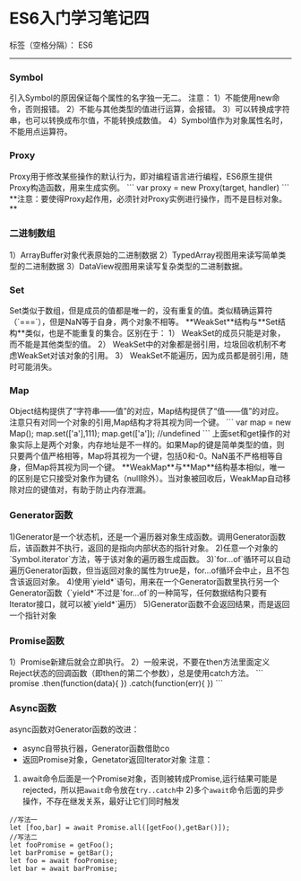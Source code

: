﻿# ES6入门学习笔记四

标签（空格分隔）： ES6

---
<h3>Symbol</h3>
引入Symbol的原因保证每个属性的名字独一无二。
注意：
1）不能使用new命令，否则报错。
2）不能与其他类型的值进行运算，会报错。
3）可以转换成字符串，也可以转换成布尔值，不能转换成数值。
4）Symbol值作为对象属性名时，不能用点运算符。
<h3>Proxy</h3>
Proxy用于修改某些操作的默认行为，即对编程语言进行编程，ES6原生提供Proxy构造函数，用来生成实例。
```
var proxy = new Proxy(target, handler)
```
**注意：要使得Proxy起作用，必须针对Proxy实例进行操作，而不是目标对象。**
<h3>二进制数组</h3>
1）ArrayBuffer对象代表原始的二进制数据
2）TypedArray视图用来读写简单类型的二进制数据
3）DataView视图用来读写复杂类型的二进制数据。
<h3>Set</h3>
Set类似于数组，但是成员的值都是唯一的，没有重复的值。类似精确运算符（`===`），但是NaN等于自身，两个对象不相等。
**WeakSet**结构与**Set结构**类似，也是不能重复的集合。区别在于：
1） WeakSet的成员只能是对象，而不能是其他类型的值。
2） WeakSet中的对象都是弱引用，垃圾回收机制不考虑WeakSet对该对象的引用。
3） WeakSet不能遍历，因为成员都是弱引用，随时可能消失。
<h3>Map</h3>
Object结构提供了“字符串——值”的对应，Map结构提供了“值——值”的对应。
注意只有对同一个对象的引用,Map结构才将其视为同一个键。
```
var map = new Map();
map.set(['a'],111);
map.get(['a']);   //undefined
```
上面set和get操作的对象实际上是两个对象，内存地址是不一样的。如果Map的键是简单类型的值，则只要两个值严格相等，Map将其视为一个键，包括0和-0。NaN虽不严格相等自身，但Map将其视为同一个键。
**WeakMap**与**Map**结构基本相似，唯一的区别是它只接受对象作为键名（null除外）。当对象被回收后，WeakMap自动移除对应的键值对，有助于防止内存泄漏。
<h3>Generator函数</h3>
1)Generator是一个状态机，还是一个遍历器对象生成函数。调用Generator函数后，该函数并不执行，返回的是指向内部状态的指针对象。
2)任意一个对象的`Symbol.iterator`方法，等于该对象的遍历器生成函数。
3)`for...of`循环可以自动遍历Generator函数，但当返回对象的属性为true是，for...of循环会中止，且不包含该返回对象。
4)使用`yield*`语句，用来在一个Generator函数里执行另一个Generator函数（`yield*`不过是`for...of`的一种简写，任何数据结构只要有Iterator接口，就可以被`yield*`遍历）
5)Generator函数不会返回结果，而是返回一个指针对象
<h3>Promise函数</h3>
1）Promise新建后就会立即执行。
2）一般来说，不要在then方法里面定义Reject状态的回调函数（即then的第二个参数），总是使用catch方法。
```
promise
  .then(function(data){
  })
  .catch(function(err){
  })
```
<h3>Async函数</h3>
async函数对Generator函数的改进：

- async自带执行器，Generator函数借助co
- 返回Promise对象，Genetator返回Iterator对象
注意：
1) await命令后面是一个Promise对象，否则被转成Promise,运行结果可能是rejected，所以把`await`命令放在`try..catch`中
2)多个`await`命令后面的异步操作，不存在继发关系，最好让它们同时触发
```
//写法一
let [foo,bar] = await Promise.all([getFoo(),getBar()]);
//写法二
let fooPromise = getFoo();
let barPromise = getBar();
let foo = await fooPromise;
let bar = await barPromise;
```
